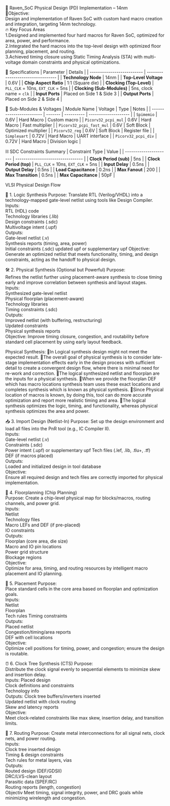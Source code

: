 
🚀 Raven_SoC Physical Design (PD) Implementation – 14nm  
📌Objective:  
Design and implementation of Raven SoC with custom hard macro creation and integration, targeting 14nm technology.  
🔥 Key Focus Areas  
1.Designed and implemented four hard macros for Raven SoC, optimized for area, power, and performance.  
2.Integrated the hard macros into the top-level design with optimized floor planning, placement, and routing.  
3.Achieved timing closure using Static Timing Analysis (STA) with multi-voltage domain constraints and physical optimizations.


🧪 Specifications
| Parameter                  | Details                           |
| -------------------------- | --------------------------------- |
| **Technology Node**        | 14nm                              |
| **Top-Level Voltage**      | 0.6V                              |
| **Chip Aspect Ratio**      | 1:1 (Square die)                  |
| **Clocking (Top-Level)**   | `PLL_CLK` = 10ns, `EXT_CLK` = 5ns |
| **Clocking (Sub-Modules)** | 5ns, clock name = `clk`           |
| **Input Ports**            | Placed on Side 1 & Side 3         |
| **Output Ports**           | Placed on Side 2 & Side 4         |


🧩 Sub-Modules & Voltages
| Module Name              | Voltage | Type       | Notes                |
| ------------------------ | ------- | ---------- | -------------------- |
| `Spimemio`               | 0.6V    | Hard Macro | Custom macro         |
| `Picorv32_pcpi_mul`      | 0.6V    | Hard Macro | Fast multiplier      |
| `Picorv32_pcpi_fast_mul` | 0.6V    | Soft Block | Optimized multiplier |
| `Picorv32_reg`           | 0.6V    | Soft Block | Register file        |
| `Simpleuart`             | 0.72V   | Hard Macro | UART interface       |
| `Picorv32_pcpi_div`      | 0.72V   | Hard Macro | Division logic       |


⛓️ SDC Constraints Summary
| Constraint Type        | Value                             |
| ---------------------- | --------------------------------- |
| **Clock Period (sub)** | 5ns                               |
| **Clock Period (top)** | `PLL_CLK` = 10ns, `EXT_CLK` = 5ns |
| **Input Delay**        | 0.5ns                             |
| **Output Delay**       | 0.5ns                             |
| **Load Capacitance**   | 0.2ns                             |
| **Max Fanout**         | 200                               |
| **Max Transition**     | 0.5ns                             |
| **Max Capacitance**    | 50pF                              |


VLSI Physical Design Flow

🧠 1. Logic Synthesis
Purpose:
Translate RTL (Verilog/VHDL) into a technology-mapped gate-level netlist using tools like Design Compiler.  
Inputs:  
RTL (HDL) code  
Technology libraries (.lib)  
Design constraints (.sdc)  
Multivoltage intent (.upf)  
Outputs:  
Gate-level netlist (.v)  
Synthesis reports (timing, area, power)  
Initial constraints (.sdc)
updated upf or  supplementary upf
Objective:  
Generate an optimized netlist that meets functionality, timing, and design constraints, acting as the handoff to physical design.

🛠️ 2. Physical Synthesis (Optional but Powerful)
Purpose:  
Refines the netlist further using placement-aware synthesis to close timing early and improve correlation between synthesis and layout stages.  
Inputs:  
Synthesized gate-level netlist  
Physical floorplan (placement-aware)  
Technology libraries  
Timing constraints (.sdc)  
Outputs:  
Improved netlist (with buffering, restructuring)  
Updated constraints  
Physical synthesis reports  
Objective:
Improve timing closure, congestion, and routability before standard cell placement by using early layout feedback.

Physical Synthesis:
💠In Logical synthesis design might not meet the expected result.
💠The overall goal of physical synthesis is to consider late-stage implementation effects early in the design process with sufficient detail to create a convergent design flow, where there is minimal need for re-work and correction.
💠The logical synthesized netlist and floorplan are the inputs for a physical synthesis.
💠When we provide the floorplan DEF which has macro locations synthesis team uses these exact locations and completes synthesis which is known as physical synthesis.
💠Since Physical location of macros is known, by doing this, tool can do more accurate optimization and report more realistic timing and area.
💠The logical synthesis optimizes the logic, timing, and functionality, whereas physical synthesis optimizes the area and power.

📥 3. Import Design (Netlist-In)
Purpose:
Set up the design environment and load all files into the PnR tool (e.g., IC Compiler II).  
Inputs:  
Gate-level netlist (.v)  
Constraints (.sdc)  
Power intent (.upf)  or  supplementary upf
Tech files (.lef, .lib, .tlu+, .tf)  
DEF (if macros placed)  
Outputs:  
Loaded and initialized design in tool database  
Objective:   
Ensure all required design and tech files are correctly imported for physical implementation.

🧱 4. Floorplanning (Chip Planning)  
Purpose:
Create a chip-level physical map for blocks/macros, routing channels, and power grid.  
Inputs:  
Netlist  
Technology files  
Macro LEFs and DEF (if pre-placed)  
IO constraints  
Outputs:  
Floorplan (core area, die size)  
Macro and IO pin locations  
Power grid structure  
Blockage regions  
Objective:  
Optimize for area, timing, and routing resources by intelligent macro placement and IO planning.  

🧩 5. Placement
Purpose:  
Place standard cells in the core area based on floorplan and optimization goals.  
Inputs:  
Netlist  
Floorplan  
Tech rules 
Timing constraints  
Outputs:  
Placed netlist  
Congestion/timing/area reports  
DEF with cell locations  
Objective:  
Optimize cell positions for timing, power, and congestion; ensure the design is routable.

⏰ 6. Clock Tree Synthesis (CTS)
Purpose:  
Distribute the clock signal evenly to sequential elements to minimize skew and insertion delay.  
Inputs: 
Placed design  
Clock definitions and constraints  
Technology info  
Outputs: 
Clock tree buffers/inverters inserted  
Updated netlist with clock routing  
Skew and latency reports  
Objective:  
Meet clock-related constraints like max skew, insertion delay, and transition limits.

🔗 7. Routing
Purpose:
Create metal interconnections for all signal nets, clock nets, and power routing.  
Inputs:  
Clock tree inserted design  
Timing & design constraints  
Tech rules for metal layers, vias  
Outputs:  
Routed design (DEF/GDSII)  
DRC/LVS-clean layout  
Parasitic data (SPEF/RC)  
Routing reports (length, congestion)  
Objectiv
Meet timing, signal integrity, power, and DRC goals while minimizing wirelength and congestion.  






